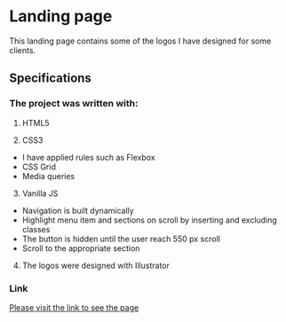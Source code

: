 # Landing page

This landing page contains some of the logos I have designed for some clients. 

## Specifications

### The project was written with:
1. HTML5 

2. CSS3
- I have applied rules such as Flexbox 
- CSS Grid
- Media queries

3. Vanilla JS
- Navigation is built dynamically
- Highlight menu item and sections on scroll by inserting and excluding classes
- The button is hidden until the user reach 550 px scroll
- Scroll to the appropriate section

4. The logos were designed with Illustrator

 ### Link
[Please visit the link to see the page](https://humberto1212.github.io/LandingPage/index.html)

